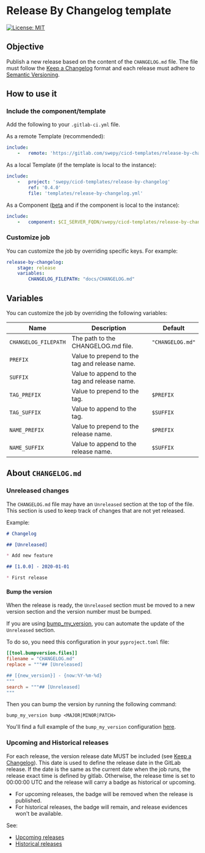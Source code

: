 # Release By Changelog template

[![License: MIT](https://img.shields.io/badge/License-MIT-yellow.svg)](https://lab.frogg.it/swepy/cicd-templates/release-by-changelog/-/blob/main/LICENSE)

## Objective

Publish a new release based on the content of the `CHANGELOG.md` file.
The file must follow the [Keep a Changelog](https://keepachangelog.com/en/1.1.0/)
format and each release must adhere
to [Semantic Versioning](https://semver.org/spec/v2.0.0.html).

## How to use it

### Include the component/template

Add the following to your `.gitlab-ci.yml` file.

As a remote Template (recommended):

```yaml
include:
    -   remote: 'https://gitlab.com/swepy/cicd-templates/release-by-changelog/-/raw/release-by-changelog@0.4.0/release-by-changelog.yml'
```

As a local Template (if the template is local to the instance):

```yaml
include:
    -   project: 'swepy/cicd-templates/release-by-changelog'
        ref: '0.4.0'
        file: 'templates/release-by-changelog.yml'
```

As a Component ([beta](https://gitlab.com/gitlab-org/gitlab/-/issues/407556) and if the
component is local to the instance):

```yaml
include:
    -   component: $CI_SERVER_FQDN/swepy/cicd-templates/release-by-changelog/release-by-changelog@0.4.0
```

### Customize job

You can customize the job by overriding specific keys. For example:

```yaml
release-by-changelog:
    stage: release
    variables:
        CHANGELOG_FILEPATH: "docs/CHANGELOG.md"
```

## Variables

You can customize the job by overriding the following variables:

| Name                 | Description                                   | Default          |
|----------------------|-----------------------------------------------|------------------|
| `CHANGELOG_FILEPATH` | The path to the CHANGELOG.md file.            | `"CHANGELOG.md"` |
| `PREFIX`             | Value to prepend to the tag and release name. |                  |
| `SUFFIX`             | Value to append to the tag and release name.  |                  |
| `TAG_PREFIX`         | Value to prepend to the tag.                  | `$PREFIX`        |
| `TAG_SUFFIX`         | Value to append to the tag.                   | `$SUFFIX`        |
| `NAME_PREFIX`        | Value to prepend to the release name.         | `$PREFIX`        |
| `NAME_SUFFIX`        | Value to append to the release name.          | `$SUFFIX`        |

## About `CHANGELOG.md`

### Unreleased changes

The `CHANGELOG.md` file may have an `Unreleased` section at the top of the file.
This section is used to keep track of changes that are not yet released.

Example:

```markdown
# Changelog

## [Unreleased]

* Add new feature

## [1.0.0] - 2020-01-01

* First release
```

#### Bump the version

When the release is ready, the `Unreleased` section must be moved to a new version
section and the version number must be bumped.

If you are using [bump_my_version](https://pypi.org/project/bump-my-version/), you can
automate the update of the `Unreleased` section.

To do so, you need this configuration in your `pyproject.toml` file:

```toml
[[tool.bumpversion.files]]
filename = "CHANGELOG.md"
replace = """## [Unreleased]

## [{new_version}] - {now:%Y-%m-%d}
"""
search = """## [Unreleased]
"""
```

Then you can bump the version by running the following command:

```shell
bump_my_version bump <MAJOR|MINOR|PATCH>
```

You'll find a full example of the `bump_my_version`
configuration [here](pyproject.toml).

### Upcoming and Historical releases

For each release, the version release date MUST be included
(see [Keep a Changelog](https://keepachangelog.com/en/1.1.0/)). This date is used
to define the release date in the GitLab release. If the date is the same as the
current date when the job runs, the release exact time is defined by gitlab. Otherwise,
the release time is set to 00:00:00 UTC and the release will carry a badge as historical
or upcoming.

* For upcoming releases, the badge will be removed when the release is published.
* For historical releases, the badge will remain, and release evidences won't be
  available.

See:

* [Upcoming releases](https://docs.gitlab.com/ee/user/project/releases/#upcoming-releases)
* [Historical releases](https://docs.gitlab.com/ee/user/project/releases/#historical-releases)
